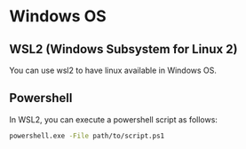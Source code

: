 # Windows OS

## WSL2 (Windows Subsystem for Linux 2)

You can use wsl2 to have linux available in Windows OS.


## Powershell

In WSL2, you can execute a powershell script as follows:

```bash
powershell.exe -File path/to/script.ps1
```
